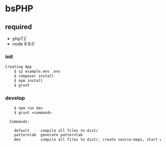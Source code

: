 # bsPHP

## required
* php7.2
* node 9.9.0

### init
```txt
Creating App
    $ cp example.env .env
    $ composer install
    $ npm install
    $ grunt
```

### develop

```txt
    $ npm run dev
    $ grunt <command>

  Commands:

    default     compile all files to dist/
    patternlab  generate patternlab
    dev         compile all files to dist/, create source-maps, start watcher
```